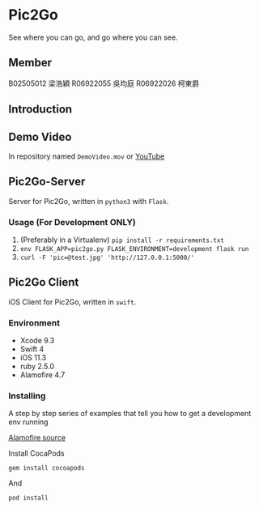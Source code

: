 # Pic2Go

See where you can go, and go where you can see.

## Member

B02505012 梁浩穎
R06922055 吳均庭
R06922026 柯東爵

## Introduction

## Demo Video

In repository named `DemoVideo.mov`
or
[YouTube](https://www.youtube.com/watch?v=Po6TzwhD_S8&feature=youtu.be)

## Pic2Go-Server

Server for Pic2Go, written in `python3` with `Flask`.


### Usage (For Development ONLY)

1. (Preferably in a Virtualenv) `pip install -r requirements.txt`
2. `env FLASK_APP=pic2go.py FLASK_ENVIRONMENT=development flask run`
3. `curl -F 'pic=@test.jpg' 'http://127.0.0.1:5000/'`

## Pic2Go Client

iOS Client for Pic2Go, written in `swift`.

### Environment

* Xcode 9.3 
* Swift 4 
* iOS 11.3
* ruby 2.5.0
* Alamofire 4.7

### Installing

A step by step series of examples that tell you how to get a development env running

[Alamofire source](https://github.com/Alamofire/Alamofire)

Install CocaPods

```
gem install cocoapods
```

And

```
pod install
```
